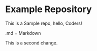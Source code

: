 # Example Repository
This is a Sample repo, hello, Coders!

.md = Markdown

This is a second change.